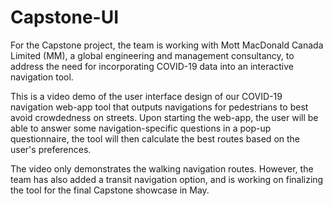 # Capstone-UI

For the Capstone project, the team is working with Mott MacDonald Canada Limited (MM), a global engineering and management consultancy, to address the need for incorporating COVID-19 data into an interactive navigation tool.

This is a video demo of the user interface design of our COVID-19 navigation web-app tool that outputs navigations for pedestrians to best avoid crowdedness on streets. Upon starting the web-app, the user will be able to answer some navigation-specific questions in a pop-up questionnaire, the tool will then calculate the best routes based on the user's preferences. 


The video only demonstrates the walking navigation routes. However, the team has also added a transit navigation option, and is working on finalizing the tool for the final Capstone showcase in May. 
